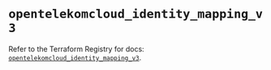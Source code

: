 # `opentelekomcloud_identity_mapping_v3`

Refer to the Terraform Registry for docs: [`opentelekomcloud_identity_mapping_v3`](https://registry.terraform.io/providers/opentelekomcloud/opentelekomcloud/1.36.47/docs/resources/identity_mapping_v3).
